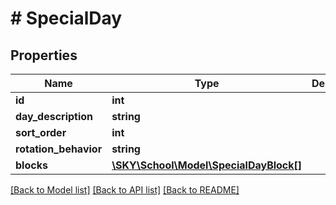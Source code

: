 # # SpecialDay

## Properties

Name | Type | Description | Notes
------------ | ------------- | ------------- | -------------
**id** | **int** |  | [optional]
**day_description** | **string** |  | [optional]
**sort_order** | **int** |  | [optional]
**rotation_behavior** | **string** |  | [optional]
**blocks** | [**\SKY\School\Model\SpecialDayBlock[]**](SpecialDayBlock.md) |  | [optional]

[[Back to Model list]](../../README.md#models) [[Back to API list]](../../README.md#endpoints) [[Back to README]](../../README.md)

